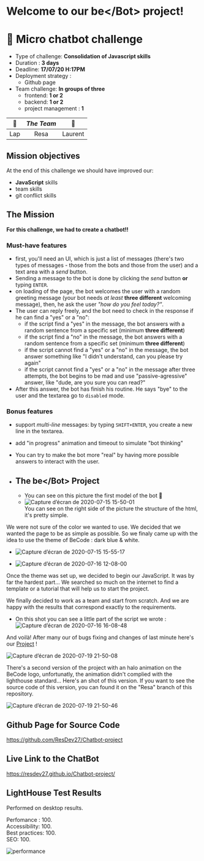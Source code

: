 # Welcome to our **be&lt;&sol;</a>Bot&gt;** project!

# 💬 Micro chatbot challenge

- Type of challenge: **Consolidation of Javascript skills**  
- Duration : **3 days**  
- Deadline: **17/07/20 H:17PM**
- Deployment strategy :
    - Github page
- Team challenge: **In groups of three** 
    - frontend: **1 or 2**
    - backend: **1 or 2**
    - project management : **1**


| :robot: | *The Team* | :robot: |  
| :-----: | :-----: | :-----: |
|   Lap   |  Resa  | Laurent |

## Mission objectives 

At the end of this challenge we should have improved our:

- **JavaScript** skills
- team skills
- git conflict skills

## The Mission

**For this challenge, we had to create a chatbot!!** 

### Must-have features

- first, you'll need an UI,  which is just a list of messages (there's two types of messages - those from the bots and those from the user) 
  and a text area with a _send_ button.
- Sending a message to the bot is done by clicking the _send_ button **or** typing `ENTER`.  
- on loading of the page, the bot welcomes the user with a random greeting message 
  (your bot needs _at least_ **three different** welcoming message), then, he ask the user _"how do you feel today?"_.
- The user can reply freely, and the bot need to check in the response if he can find a "yes" or a "no":
  - if the script find a "yes" in the message, the bot answers with a random sentence from a specific set (minimum **three different**) 
  - if the script find a "no" in the message, the bot answers with a random sentence from a specific set (minimum **three different**)
  - if the script cannot find a "yes" or a "no" in the message, the bot answer something like "I didn't understand, can you please try again"
  - if the script cannot find a "yes" or a "no" in the message after three attempts, the bot begins to be mad and use "passive-agressive" answer, like "dude, are you sure you can read?"
- After this answer, the bot has finish his routine. He says "bye" to the user and the textarea go to `disabled` mode.

### Bonus features

- support _multi-line_ messages: by typing `SHIFT+ENTER`, you create a new line in the textarea.
- add "in progress" animation and timeout to simulate "bot thinking"
- You can try to make the bot more "real" by having more possible answers to interact with the user.


- ## The be&lt;&sol;Bot&gt; Project

    - You can see on this picture the first model of the bot :robot:
    -   ![Capture d’écran de 2020-07-15 15-50-01](https://user-images.githubusercontent.com/62213192/87776480-1ed8e780-c828-11ea-81c0-0d0c39a33005.jpg)  
        You can see on the right side of the picture the structure of the html, it's pretty simple.

We were not sure of the color we wanted to use. We decided that we wanted the page to be as simple as possible. So we finaly came up with the idea to use the theme of BeCode : dark blue & white.    
 -   ![Capture d’écran de 2020-07-15 15-55-17](https://user-images.githubusercontent.com/62213192/87883443-b0528000-ca07-11ea-9edb-eaa4befd16cf.jpg)  

 - ![Capture d’écran de 2020-07-16 12-08-00](https://user-images.githubusercontent.com/62213192/87883508-21923300-ca08-11ea-8e62-6cecc48f87be.jpg)



Once the theme was set up, we decided to begin our JavaScript. It was by far the hardest part... We searched so much on the internet to find a template or a tutorial that will help us to start the project.  

We finally decided to work as a team and start from scratch. And we are happy with the results that correspond exactly to the requirements. 

- On this shot you can see a little part of the script we wrote :  ![Capture d’écran de 2020-07-16 16-08-48](https://user-images.githubusercontent.com/62213192/87883708-65d20300-ca09-11ea-8227-df7c927f635e.jpg)


And voilà! After many our of bugs fixing and changes of last minute here's our [Project](https://resdev27.github.io/Chatbot-project/) !

![Capture d’écran de 2020-07-19 21-50-08](https://user-images.githubusercontent.com/62213192/87883815-45ef0f00-ca0a-11ea-818e-9fae451a6949.png)

There's a second version of the project with an halo animation on the BeCode logo, unfortunatly, the animation didn't complied with the lighthouse standard... Here's an shot of this version. If you want to see the source code of this version, you can found it on the "Resa" branch of this repository.

![Capture d’écran de 2020-07-19 21-50-46](https://user-images.githubusercontent.com/62213192/87883812-44bde200-ca0a-11ea-9fd7-86f4e78637be.png)


## Github Page for Source Code

https://github.com/ResDev27/Chatbot-project

## Live Link to the ChatBot
https://resdev27.github.io/Chatbot-project/

## LightHouse Test Results
Performed on desktop results.

Perfomance : 100.\
Accessibility: 100. \
Best practices: 100. \
SEO: 100.

![performance](https://user-images.githubusercontent.com/62213192/87883946-2e645600-ca0b-11ea-9994-856bdf4916f0.jpg)

